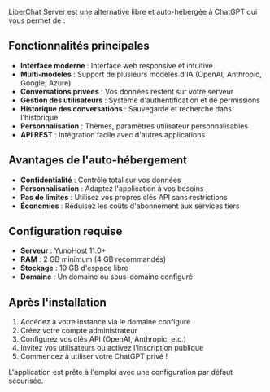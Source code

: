LiberChat Server est une alternative libre et auto-hébergée à ChatGPT qui vous permet de :

## Fonctionnalités principales

- **Interface moderne** : Interface web responsive et intuitive
- **Multi-modèles** : Support de plusieurs modèles d'IA (OpenAI, Anthropic, Google, Azure)
- **Conversations privées** : Vos données restent sur votre serveur
- **Gestion des utilisateurs** : Système d'authentification et de permissions
- **Historique des conversations** : Sauvegarde et recherche dans l'historique
- **Personnalisation** : Thèmes, paramètres utilisateur personnalisables
- **API REST** : Intégration facile avec d'autres applications

## Avantages de l'auto-hébergement

- **Confidentialité** : Contrôle total sur vos données
- **Personnalisation** : Adaptez l'application à vos besoins
- **Pas de limites** : Utilisez vos propres clés API sans restrictions
- **Économies** : Réduisez les coûts d'abonnement aux services tiers

## Configuration requise

- **Serveur** : YunoHost 11.0+
- **RAM** : 2 GB minimum (4 GB recommandés)
- **Stockage** : 10 GB d'espace libre
- **Domaine** : Un domaine ou sous-domaine configuré

## Après l'installation

1. Accédez à votre instance via le domaine configuré
2. Créez votre compte administrateur
3. Configurez vos clés API (OpenAI, Anthropic, etc.)
4. Invitez vos utilisateurs ou activez l'inscription publique
5. Commencez à utiliser votre ChatGPT privé !

L'application est prête à l'emploi avec une configuration par défaut sécurisée.